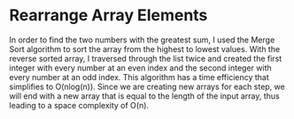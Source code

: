 # Rearrange Array Elements

In order to find the two numbers with the greatest sum, I used the Merge Sort algorithm to sort the array from the highest to lowest values. With the reverse sorted array, I traversed through the list twice and created the first integer with every number at an even index and the second integer with every number at an odd index. This algorithm has a time efficiency that simplifies to O(nlog(n)). Since we are creating new arrays for each step, we will end with a new array that is equal to the length of the input array, thus leading to a space complexity of O(n).